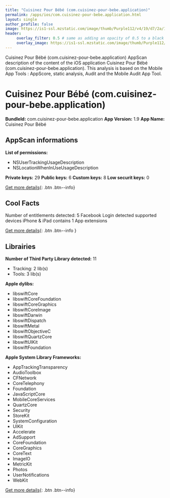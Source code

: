 ```yaml
---
title: "Cuisinez Pour Bébé (com.cuisinez-pour-bebe.application)"
permalink: /apps/ios/com.cuisinez-pour-bebe.application.html
layout: single
author_profile: false
image: https://is1-ssl.mzstatic.com/image/thumb/Purple112/v4/19/d7/2a/19d72a72-d40c-a974-8aae-2b26cf7a218d/AppIcon-0-0-1x_U007emarketing-0-0-0-10-0-0-sRGB-0-0-0-GLES2_U002c0-512MB-85-220-0-0.png/512x512bb.jpg
header: 
     overlay_filter: 0.5 # same as adding an opacity of 0.5 to a black background
     overlay_image: https://is1-ssl.mzstatic.com/image/thumb/Purple112/v4/19/d7/2a/19d72a72-d40c-a974-8aae-2b26cf7a218d/AppIcon-0-0-1x_U007emarketing-0-0-0-10-0-0-sRGB-0-0-0-GLES2_U002c0-512MB-85-220-0-0.png/512x512bb.jpg
---
```

Cuisinez Pour Bébé (com.cuisinez-pour-bebe.application) AppScan description of the content of the iOS application Cuisinez Pour Bébé (com.cuisinez-pour-bebe.application). This analysis is based on the Mobile App Tools : AppScore, static analysis, Audit and the Mobile Audit App Tool.

# Cuisinez Pour Bébé (com.cuisinez-pour-bebe.application)

**BundleId:** com.cuisinez-pour-bebe.application
**App Version:** 1.9
**App Name:** Cuisinez Pour Bébé


## AppScan informations 

**List of permissions:** 
- NSUserTrackingUsageDescription
- NSLocationWhenInUseUsageDescription
  
  
**Private keys:** 29
**Public keys:** 6
**Custom keys:** 8
**Low securit keys:** 0
  
[Get more details](/pricing.html){: .btn .btn--info}

## Cool Facts

Number of entitlements detected: 5
Facebook Login detected
supported devices iPhone & iPad
contains 1 App extensions
  
[Get more details](/pricing.html){: .btn .btn--info }

## Librairies 
**Number of Third Party Library detected:** 11
- Tracking: 2 lib(s)
- Tools: 3 lib(s)


**Apple dylibs:**
- libswiftCore
- libswiftCoreFoundation
- libswiftCoreGraphics
- libswiftCoreImage
- libswiftDarwin
- libswiftDispatch
- libswiftMetal
- libswiftObjectiveC
- libswiftQuartzCore
- libswiftUIKit
- libswiftFoundation


**Apple System Library Frameworks:**
- AppTrackingTransparency
- AudioToolbox
- CFNetwork
- CoreTelephony
- Foundation
- JavaScriptCore
- MobileCoreServices
- QuartzCore
- Security
- StoreKit
- SystemConfiguration
- UIKit
- Accelerate
- AdSupport
- CoreFoundation
- CoreGraphics
- CoreText
- ImageIO
- MetricKit
- Photos
- UserNotifications
- WebKit


  
[Get more details](/pricing.html){: .btn .btn--info}

